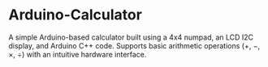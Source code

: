 # Arduino-Calculator
A simple Arduino-based calculator built using a 4x4 numpad, an LCD I2C display, and Arduino C++ code. Supports basic arithmetic operations (+, −, ×, ÷) with an intuitive hardware interface.
